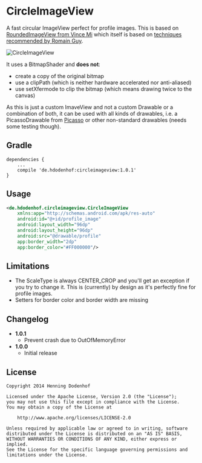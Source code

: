 CircleImageView
===============

A fast circular ImageView perfect for profile images. This is based on [RoundedImageView from Vince Mi](https://github.com/vinc3m1/RoundedImageView) which itself is based on [techniques recommended by Romain Guy](http://www.curious-creature.org/2012/12/11/android-recipe-1-image-with-rounded-corners/).

![CircleImageView](https://raw.github.com/hdodenhof/CircleImageView/master/screenshot.png)

It uses a BitmapShader and **does not**:
* create a copy of the original bitmap
* use a clipPath (which is neither hardware accelerated nor anti-aliased)
* use setXfermode to clip the bitmap (which means drawing twice to the canvas)

As this is just a custom ImaveView and not a custom Drawable or a combination of both, it can be used with all kinds of drawables, i.e. a PicassoDrawable from [Picasso](https://github.com/square/picasso) or other non-standard drawables (needs some testing though).

Gradle
------
```
dependencies {
    ...
    compile 'de.hdodenhof:circleimageview:1.0.1'
}
```

Usage
-----
```xml
<de.hdodenhof.circleimageview.CircleImageView
    xmlns:app="http://schemas.android.com/apk/res-auto"
    android:id="@+id/profile_image"
    android:layout_width="96dp"
    android:layout_height="96dp"
    android:src="@drawable/profile"
    app:border_width="2dp"
    app:border_color="#FF000000"/>
```

Limitations
-----------
* The ScaleType is always CENTER_CROP and you'll get an exception if you try to change it. This is (currently) by design as it's perfectly fine for profile images.
* Setters for border color and border width are missing

Changelog
---------
* **1.0.1**
    * Prevent crash due to OutOfMemoryError
* **1.0.0**
    * Initial release

License
-------

    Copyright 2014 Henning Dodenhof

    Licensed under the Apache License, Version 2.0 (the "License");
    you may not use this file except in compliance with the License.
    You may obtain a copy of the License at

        http://www.apache.org/licenses/LICENSE-2.0

    Unless required by applicable law or agreed to in writing, software
    distributed under the License is distributed on an "AS IS" BASIS,
    WITHOUT WARRANTIES OR CONDITIONS OF ANY KIND, either express or implied.
    See the License for the specific language governing permissions and
    limitations under the License.
